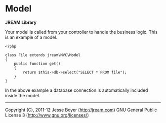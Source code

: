# Model
**JREAM Library**

Your model is called from your controller to handle the business logic. This is an example of a model.

    <?php

	class File extends jream\MVC\Model
	{		
		public function get()
		{
			return $this->db->select("SELECT * FROM file");
		}
	}
    
In the above example a database connection is automatically included inside the model.

***

Copyright (C), 2011-12 Jesse Boyer (<http://jream.com>)
GNU General Public License 3 (<http://www.gnu.org/licenses/>)